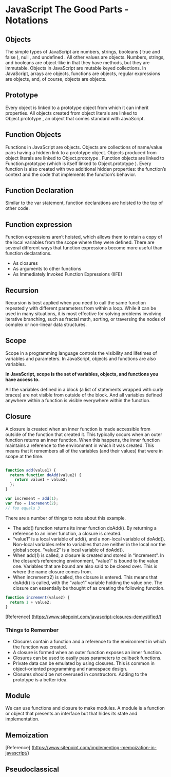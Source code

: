 # JavaScript The Good Parts - Notations

## Objects

The simple types of JavaScript are numbers, strings, booleans ( true and false ), null , and undefined . All other values are objects. Numbers, strings, and booleans are object-like in that they have methods, but they are immutable. Objects in JavaScript are mutable keyed collections. In JavaScript, arrays are objects, functions are objects, regular expressions are objects, and, of course, objects are objects.

## Prototype

Every object is linked to a prototype object from which it can inherit properties. All objects created from object literals are linked to Object.prototype , an object that comes standard with JavaScript.

## Function Objects

Functions in JavaScript are objects. Objects are collections of name/value pairs having a hidden link to a prototype object. Objects produced from object literals are linked to Object.prototype . Function objects are linked to Function.prototype (which is itself linked to Object.prototype ). Every function is also created with two additional hidden properties: the function’s context and the code that implements the function’s behavior.

## Function Declaration

Similar to the var statement, function declarations are hoisted to the top of other code.


## Function expression

Function expressions aren’t hoisted, which allows them to retain a copy of the local variables from the scope where they were defined.
There are several different ways that function expressions become more useful than function declarations.

- As closures
- As arguments to other functions
- As Immediately Invoked Function Expressions (IIFE)

## Recursion

Recursion is best applied when you need to call the same function repeatedly with different parameters from within a loop. While it can be used in many situations, it is most effective for solving problems involving iterative branching, such as fractal math, sorting, or traversing the nodes of complex or non-linear data structures.

## Scope

Scope in a programming language controls the visibility and lifetimes of variables and parameters.
In JavaScript, objects and functions are also variables.

**In JavaScript, scope is the set of variables, objects, and functions you have access to.**

All the variables defined in a block (a list of statements wrapped with curly braces) are not visible from outside of the block. And all variables defined anywhere within a function is visible everywhere within the function.


## Closure

A closure is created when an inner function is made accessible from outside of the function that created it. This typically occurs when an outer function returns an inner function.  When this happens, the inner function maintains a reference to the environment in which it was created.  This means that it remembers all of the variables (and their values) that were in scope at the time.


```js

function add(value1) {
  return function doAdd(value2) {
    return value1 + value2;
  };
}

var increment = add(1);
var foo = increment(2);
// foo equals 3

```

There are a number of things to note about this example.

- The add() function returns its inner function doAdd(). By returning a reference to an inner function, a closure is created.
- “value1” is a local variable of add(), and a non-local variable of doAdd(). Non-local variables refer to variables that are neither in the local nor the global scope.  “value2” is a local variable of doAdd().
- When add(1) is called, a closure is created and stored in “increment”. In the closure’s referencing environment, “value1” is bound to the value one.  Variables that are bound are also said to be closed over. This is where the name closure comes from.
- When increment(2) is called, the closure is entered. This means that doAdd() is called, with the “value1” variable holding the value one. The closure can essentially be thought of as creating the following function.

```js
function increment(value2) {
  return 1 + value2;
}
```

[Reference] (https://www.sitepoint.com/javascript-closures-demystified/)


### Things to Remember

- Closures contain a function and a reference to the environment in which the function was created.
- A closure is formed when an outer function exposes an inner function.
- Closures can be used to easily pass parameters to callback functions.
- Private data can be emulated by using closures.  This is common in object-oriented programming and namespace design.
- Closures should be not overused in constructors.  Adding to the prototype is a better idea.


## Module

We can use functions and closure to make modules. A module is a function or object that presents an interface but that hides its state and implementation.


## Memoization

[Reference] (https://www.sitepoint.com/implementing-memoization-in-javascript/)

## Pseudoclassical